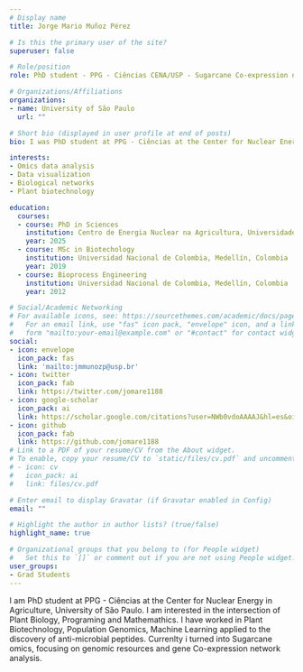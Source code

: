 ```yaml
---
# Display name
title: Jorge Mario Muñoz Pérez

# Is this the primary user of the site?
superuser: false

# Role/position
role: PhD student - PPG - Ciências CENA/USP - Sugarcane Co-expression networks

# Organizations/Affiliations
organizations:
- name: University of São Paulo
  url: ""

# Short bio (displayed in user profile at end of posts)
bio: I was PhD student at PPG - Ciências at the Center for Nuclear Energy in Agriculture, University of São Paulo, untile Feb 2025. I am interested in the intersection of Plant Biology, Programing and Mathemathics. I have worked in Plant Biotechnology, Population Genomics, Machine Learning applied to the discovery of anti-microbial peptides. Currenlty i turned into Sugarcane omics, focusing on genomic resources and gene Co-expression network analysis.

interests:
- Omics data analysis 
- Data visualization
- Biological networks
- Plant biotechnology

education:
  courses:
  - course: PhD in Sciences
    institution: Centro de Energia Nuclear na Agricultura, Universidade de São Paulo, Piracicaba, São Paulo, Brazil
    year: 2025
  - course: MSc in Biotechology
    institution: Universidad Nacional de Colombia, Medellín, Colombia
    year: 2019
  - course: Bioprocess Engineering
    institution: Universidad Nacional de Colombia, Medellín, Colombia
    year: 2012

# Social/Academic Networking
# For available icons, see: https://sourcethemes.com/academic/docs/page-builder/#icons
#   For an email link, use "fas" icon pack, "envelope" icon, and a link in the
#   form "mailto:your-email@example.com" or "#contact" for contact widget.
social:
- icon: envelope
  icon_pack: fas
  link: 'mailto:jmmunozp@usp.br'
- icon: twitter
  icon_pack: fab
  link: https://twitter.com/jomare1188
- icon: google-scholar
  icon_pack: ai
  link: https://scholar.google.com/citations?user=NWb0vdoAAAAJ&hl=es&oi=sra
- icon: github
  icon_pack: fab
  link: https://github.com/jomare1188
# Link to a PDF of your resume/CV from the About widget.
# To enable, copy your resume/CV to `static/files/cv.pdf` and uncomment the lines below.
# - icon: cv
#   icon_pack: ai
#   link: files/cv.pdf

# Enter email to display Gravatar (if Gravatar enabled in Config)
email: ""

# Highlight the author in author lists? (true/false)
highlight_name: true

# Organizational groups that you belong to (for People widget)
#   Set this to `[]` or comment out if you are not using People widget.
user_groups:
- Grad Students
---
```


I am PhD student at PPG - Ciências at the Center for Nuclear Energy in Agriculture, University of São Paulo. I am interested in the intersection of Plant Biology, Programing and Mathemathics. I have worked in Plant Biotechnology, Population Genomics, Machine Learning applied to the discovery of anti-microbial peptides. Currenlty i turned into Sugarcane omics, focusing on genomic resources and gene Co-expression network analysis.
